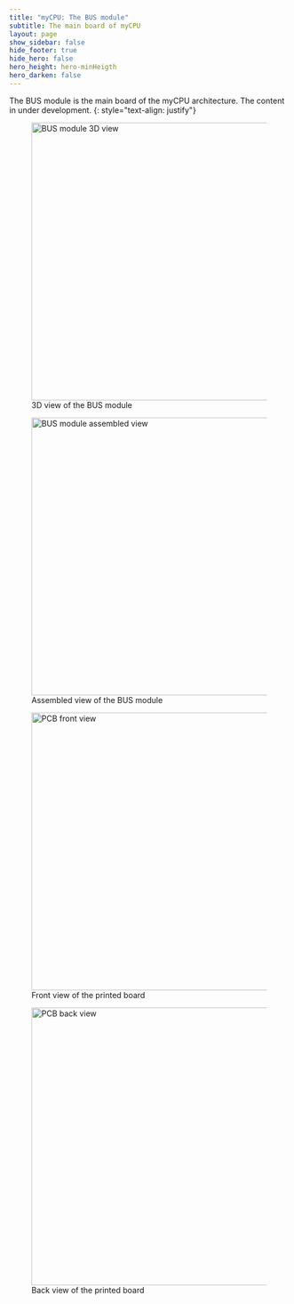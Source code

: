 ```yaml
---
title: "myCPU: The BUS module"
subtitle: The main board of myCPU
layout: page
show_sidebar: false
hide_footer: true
hide_hero: false
hero_height: hero-minHeigth
hero_darken: false
---
```

The BUS module is the main board of the myCPU architecture. The content in under development.
{: style="text-align: justify"}

<figure class="center">
    <img src="{{ site.baseurl }}/img/mycpu/modules/bus/bus_module_3d.png" alt="BUS module 3D view" title="3D view of the BUS module" width="500px">
    <figcaption>3D view of the BUS module</figcaption>
</figure>
<figure class="center">
    <img src="{{ site.baseurl }}/img/mycpu/modules/bus/bus_module_assembled.png" alt="BUS module assembled view" title="Assembled view of the BUS module" width="500px">
    <figcaption>Assembled view of the BUS module</figcaption>
</figure>
<figure class="center">
    <img src="{{ site.baseurl }}/img/mycpu/modules/bus/bus_module_clear_front.png" alt="PCB front view" title="Front view of the printed board" width="500px">
    <figcaption>Front view of the printed board</figcaption>
</figure>
<figure class="center">
    <img src="{{ site.baseurl }}/img/mycpu/modules/bus/bus_module_clear_back.png" alt="PCB back view" title="Back view of the printed board" width="500px">
    <figcaption>Back view of the printed board</figcaption>
</figure>
